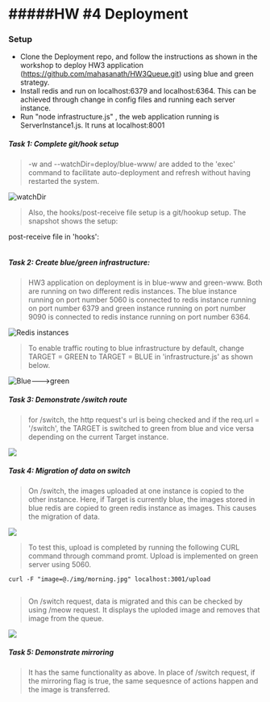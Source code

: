 
#####HW #4 Deployment 
================

### Setup

* Clone the Deployment repo, and follow the instructions as shown in the workshop to deploy HW3 application (https://github.com/mahasanath/HW3Queue.git) using blue and green strategy.
* Install redis and run on localhost:6379 and localhost:6364. This can be achieved through change in config files and running each server instance.
* Run "node infrastructure.js" , the web application running is ServerInstance1.js. It runs at localhost:8001


##### Task 1: Complete git/hook setup     

> -w and --watchDir=deploy/blue-www/ are added to the 'exec' command to facilitate auto-deployment and refresh without having restarted the system. 

![watchDir](https://github.com/mahasanath/HW4Deployment/blob/master/snaps/exec_commands.png)


> Also, the hooks/post-receive file setup is a git/hookup setup. The snapshot shows the setup:


post-receive file in 'hooks':

````

````


##### Task 2: Create blue/green infrastructure:    

> HW3 application on deployment is in blue-www and green-www. Both are running on two different redis instances. The blue instance running on port number 5060 is connected to redis instance running on port number 6379 and green instance running on port number 9090 is connected to redis instance running on port number 6364. 

![Redis instances](https://github.com/mahasanath/HW4Deployment/blob/master/snaps/2_redis_instances.png)

> To enable traffic routing to blue infrastructure by default, change TARGET = GREEN to TARGET = BLUE in 'infrastructure.js' as shown below.

![Blue--->green]()

##### Task 3: Demonstrate /switch route     

> for /switch, the http request's url is being checked and if the req.url = '/switch', the TARGET is switched to green from blue and vice versa depending on the current Target instance.

![](https://github.com/mahasanath/HW4Deployment/blob/master/snaps/switch.png)
   
##### Task 4: Migration of data on switch    

> On /switch, the images uploaded at one instance is copied to the other instance. Here, if Target is currently blue, 
the images stored in blue redis are copied to green redis instance as images. This causes the migration of data.

![](https://github.com/mahasanath/HW4Deployment/blob/master/snaps/meow.png) 

> To test this, upload is completed by running the following CURL command through command promt. Upload is implemented on green server using 5060.       

```
curl -F "image=@./img/morning.jpg" localhost:3001/upload  
   
```
> On /switch request, data is migrated and this can be checked by using /meow request. It displays the uploded image and removes that image from the queue.  

![](https://github.com/mahasanath/HW4Deployment/blob/master/snaps/meow_1.png)
    
##### Task 5: Demonstrate mirroring   

> It has the same functionality as above. In place of /switch request, if the mirroring flag is true, the same sequesnce of actions happen and the image is transferred.
